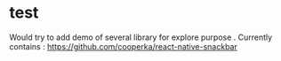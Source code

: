 # test
Would try to add demo of several library for explore purpose . Currently contains : https://github.com/cooperka/react-native-snackbar
